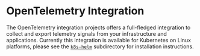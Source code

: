 # OpenTelemetry Integration

The OpenTelemetry integration projects offers a full-fledged integration to collect and export telemetry signals from your infrastructure and applications. Currently this integration is available for Kubernetes on Linux platforms, please see the [`k8s-helm`](./k8s-helm) subdirectory for installation instructions.
